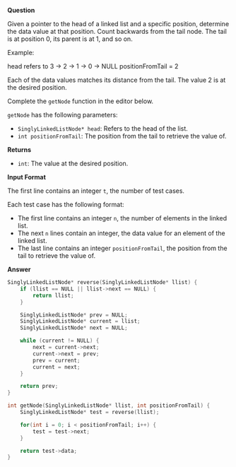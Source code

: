 **Question**

Given a pointer to the head of a linked list and a specific position, determine the data value at that position. Count backwards from the tail node. The tail is at position 0, its parent is at 1, and so on.

Example:

head refers to 3 -> 2 -> 1 -> 0 -> NULL
positionFromTail = 2

Each of the data values matches its distance from the tail. The value 2 is at the desired position.

Complete the `getNode` function in the editor below.

`getNode` has the following parameters:

- `SinglyLinkedListNode* head`: Refers to the head of the list.
- `int positionFromTail`: The position from the tail to retrieve the value of.

**Returns**

- `int`: The value at the desired position.

**Input Format**

The first line contains an integer `t`, the number of test cases.

Each test case has the following format:

- The first line contains an integer `n`, the number of elements in the linked list.
- The next `n` lines contain an integer, the data value for an element of the linked list.
- The last line contains an integer `positionFromTail`, the position from the tail to retrieve the value of.

**Answer**

```cpp
SinglyLinkedListNode* reverse(SinglyLinkedListNode* llist) {
    if (llist == NULL || llist->next == NULL) {
        return llist;
    }

    SinglyLinkedListNode* prev = NULL;
    SinglyLinkedListNode* current = llist;
    SinglyLinkedListNode* next = NULL;

    while (current != NULL) {
        next = current->next;
        current->next = prev;
        prev = current;
        current = next;
    }

    return prev;
}

int getNode(SinglyLinkedListNode* llist, int positionFromTail) {
    SinglyLinkedListNode* test = reverse(llist);

    for(int i = 0; i < positionFromTail; i++) {
        test = test->next;
    }

    return test->data;
}
```
